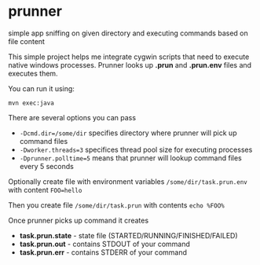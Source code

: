 prunner
=======

simple app sniffing on given directory and executing commands based on file content

This simple project helps me integrate cygwin scripts that need to execute native windows processes. Prunner 
looks up **.prun** and **.prun.env** files and executes them.

You can run it using:
```
mvn exec:java
```

There are several options you can pass
 * ```-Dcmd.dir=/some/dir``` specifies directory where prunner will pick up command files
 * ```-Dworker.threads=3``` specifices thread pool size for executing processes
 * ```-Dprunner.polltime=5``` means that prunner will lookup command files every 5 seconds

Optionally create file with environment variables ```/some/dir/task.prun.env``` with content ```FOO=hello```

Then you create file ```/some/dir/task.prun``` with contents ```echo %FOO%```

Once prunner picks up command it creates
 * **task.prun.state** - state file (STARTED/RUNNING/FINISHED/FAILED)
 * **task.prun.out** - contains STDOUT of your command
 * **task.prun.err** - contains STDERR of your command
